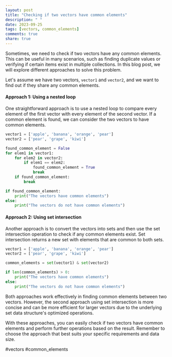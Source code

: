 ```yaml
---
layout: post
title: "Checking if two vectors have common elements"
description: " "
date: 2023-09-25
tags: [vectors, common_elements]
comments: true
share: true
---
```


Sometimes, we need to check if two vectors have any common elements. This can be useful in many scenarios, such as finding duplicate values or verifying if certain items exist in multiple collections. In this blog post, we will explore different approaches to solve this problem.

Let's assume we have two vectors, `vector1` and `vector2`, and we want to find out if they share any common elements.

#### Approach 1: Using a nested loop

One straightforward approach is to use a nested loop to compare every element of the first vector with every element of the second vector. If a common element is found, we can consider the two vectors to have common elements.

```python
vector1 = ['apple', 'banana', 'orange', 'pear']
vector2 = ['pear', 'grape', 'kiwi']

found_common_element = False
for elem1 in vector1:
    for elem2 in vector2:
        if elem1 == elem2:
            found_common_element = True
            break
    if found_common_element:
        break

if found_common_element:
    print("The vectors have common elements")
else:
    print("The vectors do not have common elements")
```

#### Approach 2: Using set intersection

Another approach is to convert the vectors into sets and then use the set intersection operation to check if any common elements exist. Set intersection returns a new set with elements that are common to both sets.

```python
vector1 = ['apple', 'banana', 'orange', 'pear']
vector2 = ['pear', 'grape', 'kiwi']

common_elements = set(vector1) & set(vector2)

if len(common_elements) > 0:
    print("The vectors have common elements")
else:
    print("The vectors do not have common elements")
```

Both approaches work effectively in finding common elements between two vectors. However, the second approach using set intersection is more concise and can be more efficient for larger vectors due to the underlying set data structure's optimized operations.

With these approaches, you can easily check if two vectors have common elements and perform further operations based on the result. Remember to choose the approach that best suits your specific requirements and data size.

#vectors #common_elements